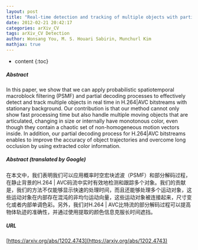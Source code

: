 ```yaml
---
layout: post
title: "Real-time detection and tracking of multiple objects with partial decoding in H.264/AVC bitstream domain"
date: 2012-02-21 20:42:17
categories: arXiv_CV
tags: arXiv_CV Detection
author: Wonsang You, M. S. Houari Sabirin, Munchurl Kim
mathjax: true
---
```


* content
{:toc}

##### Abstract
In this paper, we show that we can apply probabilistic spatiotemporal macroblock filtering (PSMF) and partial decoding processes to effectively detect and track multiple objects in real time in H.264|AVC bitstreams with stationary background. Our contribution is that our method cannot only show fast processing time but also handle multiple moving objects that are articulated, changing in size or internally have monotonous color, even though they contain a chaotic set of non-homogeneous motion vectors inside. In addition, our partial decoding process for H.264|AVC bitstreams enables to improve the accuracy of object trajectories and overcome long occlusion by using extracted color information.

##### Abstract (translated by Google)
在本文中，我们表明我们可以应用概率时空宏块滤波（PSMF）和部分解码过程，在静止背景的H.264 | AVC码流中实时有效地检测和跟踪多个对象。我们的贡献是，我们的方法不仅能够显示快速的处理时间，而且还能够处理多个运动对象，这些运动对象在内部存在混沌的非均匀运动向量，这些运动对象被连接起来，尺寸变化或者内部单调色彩。另外，我们对H.264 | AVC比特流的部分解码过程可以提高物体轨迹的准确性，并通过使用提取的颜色信息克服长时间遮挡。

##### URL
[https://arxiv.org/abs/1202.4743](https://arxiv.org/abs/1202.4743)

